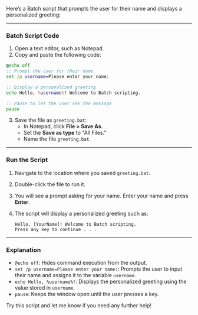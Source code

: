 Here’s a Batch script that prompts the user for their name and displays a personalized greeting:

---

### **Batch Script Code**
1. Open a text editor, such as Notepad.
2. Copy and paste the following code:

```bat
@echo off
:: Prompt the user for their name
set /p username=Please enter your name: 

:: Display a personalized greeting
echo Hello, %username%! Welcome to Batch scripting.

:: Pause to let the user see the message
pause
```

3. Save the file as `greeting.bat`:
   - In Notepad, click **File > Save As**.
   - Set the **Save as type** to "All Files."
   - Name the file `greeting.bat`.

---

### **Run the Script**
1. Navigate to the location where you saved `greeting.bat`.
2. Double-click the file to run it.
3. You will see a prompt asking for your name. Enter your name and press **Enter**.
4. The script will display a personalized greeting such as:

   ```
   Hello, [YourName]! Welcome to Batch scripting.
   Press any key to continue . . .
   ```

---

### **Explanation**
- `@echo off`: Hides command execution from the output.
- `set /p username=Please enter your name:`: Prompts the user to input their name and assigns it to the variable `username`.
- `echo Hello, %username%!`: Displays the personalized greeting using the value stored in `username`.
- `pause`: Keeps the window open until the user presses a key.

Try this script and let me know if you need any further help!